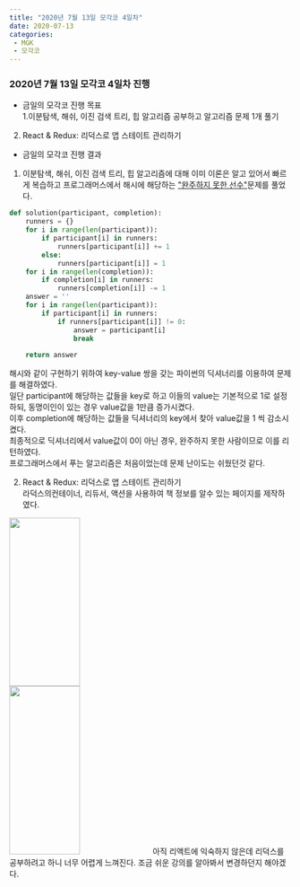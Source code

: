 ```yaml
---
title: "2020년 7월 13일 모각코 4일차"
date: 2020-07-13
categories: 
 - MGK
 - 모각코
--- 
```


### 2020년 7월 13일 모각코 4일차 진행  
+ 금일의 모각코 진행 목표  
 1.이분탐색, 해쉬, 이진 검색 트리, 힙 알고리즘 공부하고 알고리즘 문제 1개 풀기  
 2. React & Redux: 리덕스로 앱 스테이트 관리하기
 
   
+ 금일의 모각코 진행 결과  
 1. 이분탐색, 해쉬, 이진 검색 트리, 힙 알고리즘에 대해 이미 이론은 알고 있어서 빠르게 복습하고 프로그래머스에서 해시에 해당하는 ["완주하지 못한 선수"](https://programmers.co.kr/learn/courses/30/lessons/42576?language=python3)문제를 풀었다.  
```python  
def solution(participant, completion):  
    runners = {}  
    for i in range(len(participant)):  
        if participant[i] in runners:  
            runners[participant[i]] += 1  
        else:  
            runners[participant[i]] = 1  
    for i in range(len(completion)):  
        if completion[i] in runners:  
            runners[completion[i]] -= 1  
    answer = ''  
    for i in range(len(participant)):   
        if participant[i] in runners:  
            if runners[participant[i]] != 0:  
                answer = participant[i]  
                break  
  
    return answer  
```    
해시와 같이 구현하기 위하여 key-value 쌍을 갖는 파이썬의 딕셔너리를 이용하여 문제를 해결하였다.  
일단 participant에 해당하는 값들을 key로 하고 이들의 value는 기본적으로 1로 설정하되, 동명이인이 있는 경우 value값을 1만큼 증가시켰다.  
이후 completion에 해당하는 값들을 딕셔너리의 key에서 찾아 value값을 1 씩 감소시켰다.  
최종적으로 딕셔너리에서 value값이 0이 아닌 경우, 완주하지 못한 사람이므로 이를 리턴하였다.  
프로그래머스에서 푸는 알고리즘은 처음이었는데 문제 난이도는 쉬웠던것 같다. 
   
 2. React & Redux: 리덕스로 앱 스테이트 관리하기  
 라덕스의컨테이너, 리듀서, 액션을 사용하여 책 정보를 알수 있는 페이지를 제작하였다.  
 <img src="https://user-images.githubusercontent.com/28749734/87317434-f1f3ae80-c561-11ea-97dd-b0c599dfddde.png" width="50%" height="300">
 <img src="https://user-images.githubusercontent.com/28749734/87317453-fcae4380-c561-11ea-9284-6d1f9965e617.png" width="50%" height="300">  
 아직 리액트에 익숙하지 않은데 리덕스를 공부하려고 하니 너무 어렵게 느껴진다. 조금 쉬운 강의를 알아봐서 변경하던지 해야겠다.  
 
 
